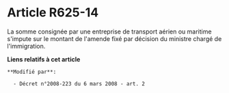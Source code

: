 # Article R625-14

La somme consignée par une entreprise de transport aérien ou maritime s'impute sur le montant de l'amende fixé par décision
du ministre chargé de l'immigration.

**Liens relatifs à cet article**

	**Modifié par**:

	  - Décret n°2008-223 du 6 mars 2008 - art. 2
